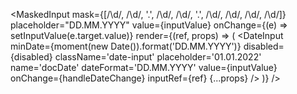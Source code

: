 <MaskedInput
        mask={[/\d/, /\d/, '.', /\d/, /\d/, '.', /\d/, /\d/, /\d/, /\d/]}
        placeholder="DD.MM.YYYY"
        value={inputValue}
        onChange={(e) => setInputValue(e.target.value)}
        render={(ref, props) => (
          <DateInput
            minDate={moment(new Date()).format('DD.MM.YYYY')}
            disabled={disabled}
            className='date-input'
            placeholder='01.01.2022'
            name='docDate'
            dateFormat='DD.MM.YYYY'
            value={inputValue}
            onChange={handleDateChange}
            inputRef={ref}
            {...props}
          />
        )}
      />
